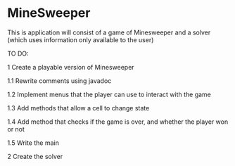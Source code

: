 # MineSweeper
This is application will consist of a game of Minesweeper and a solver (which uses information only available to the user)


TO DO:

1 Create a playable version of Minesweeper

1.1 Rewrite comments using javadoc
  
1.2 Implement menus that the player can use to interact with the game
  
1.3 Add methods that allow a cell to change state

1.4 Add method that checks if the game is over, and whether the player won or not
  
1.5 Write the main
  
2 Create the solver
